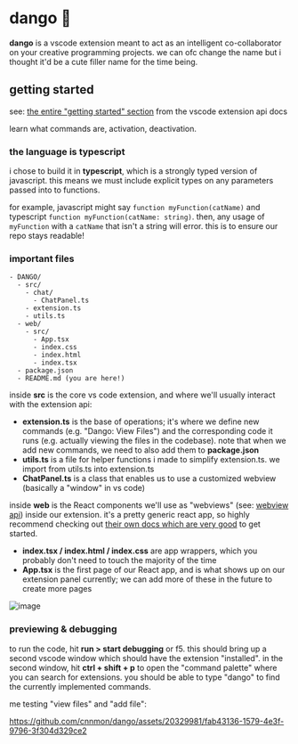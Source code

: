 # dango 🍡

**dango** is a vscode extension meant to act as an intelligent co-collaborator on your creative programming projects. we can ofc change the name but i thought it'd be a cute filler name for the time being.

## getting started
see: [the entire "getting started" section](https://code.visualstudio.com/api/get-started/your-first-extension) from the vscode extension api docs

learn what commands are, activation, deactivation.

### the language is typescript

i chose to build it in **typescript**, which is a strongly typed version of javascript. this means we must include explicit types on any parameters passed into to functions.

for example, javascript might say `function myFunction(catName)` and typescript `function myFunction(catName: string)`. then, any usage of `myFunction` with a `catName` that isn't a string will error. this is to ensure our repo stays readable!

### important files

```
- DANGO/
  - src/
    - chat/
      - ChatPanel.ts
    - extension.ts
    - utils.ts
  - web/
    - src/
      - App.tsx
      - index.css
      - index.html
      - index.tsx
  - package.json
  - README.md (you are here!)
```

inside **src** is the core vs code extension, and where we'll usually interact with the extension api:

- **extension.ts** is the base of operations; it's where we define new commands (e.g. "Dango: View Files") and the corresponding code it runs (e.g. actually viewing the files in the codebase). note that when we add new commands, we need to also add them to **package.json**
- **utils.ts** is a file for helper functions i made to simplify extension.ts. we import from utils.ts into extension.ts
- **ChatPanel.ts** is a class that enables us to use a customized webview (basically a "window" in vs code)

inside **web** is the React components we'll use as "webviews" (see: [webview api](https://code.visualstudio.com/api/extension-guides/webview)) inside our extension. it's a pretty generic react app, so highly recommend checking out [their own docs which are very good](https://react.dev/learn) to get started.

- **index.tsx / index.html / index.css** are app wrappers, which you probably don't need to touch the majority of the time
- **App.tsx** is the first page of our React app, and is what shows up on our extension panel currently; we can add more of these in the future to create more pages

![image](https://github.com/cnnmon/dango/assets/20329981/b2c5f540-e6bb-4f9c-8450-b24d750dd170)

### previewing & debugging

to run the code, hit **run > start debugging** or f5. this should bring up a second vscode window which should have the extension "installed". in the second window, hit **ctrl + shift + p** to open the "command palette" where you can search for extensions. you should be able to type "dango" to find the currently implemented commands.

me testing "view files" and "add file":

https://github.com/cnnmon/dango/assets/20329981/fab43136-1579-4e3f-9796-3f304d329ce2

